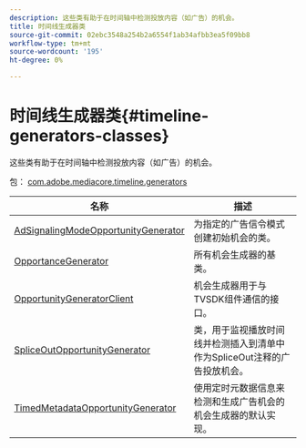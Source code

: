 ```yaml
---
description: 这些类有助于在时间轴中检测投放内容（如广告）的机会。
title: 时间线生成器类
source-git-commit: 02ebc3548a254b2a6554f1ab34afbb3ea5f09bb8
workflow-type: tm+mt
source-wordcount: '195'
ht-degree: 0%

---
```


# 时间线生成器类{#timeline-generators-classes}

这些类有助于在时间轴中检测投放内容（如广告）的机会。

包： [com.adobe.mediacore.timeline.generators](https://help.adobe.com/en_US/primetime/api/psdk/asdoc-dhls_1.4/com/adobe/mediacore/timeline/generators/package-detail.html)

| 名称 | 描述 |
|---|---|
| [AdSignalingModeOpportunityGenerator](https://help.adobe.com/en_US/primetime/api/psdk/asdoc-dhls_1.4/com/adobe/mediacore/timeline/generators/AdSignalingModeOpportunityGenerator.html) | 为指定的广告信令模式创建初始机会的类。 |
| [OpportanceGenerator](https://help.adobe.com/en_US/primetime/api/psdk/asdoc-dhls_1.4/com/adobe/mediacore/timeline/generators/OpportunityGenerator.html) | 所有机会生成器的基类。 |
| [OpportunityGeneratorClient](https://help.adobe.com/en_US/primetime/api/psdk/asdoc-dhls_1.4/com/adobe/mediacore/timeline/generators/OpportunityGeneratorClient.html) | 机会生成器用于与TVSDK组件通信的接口。 |
| [SpliceOutOpportunityGenerator](https://help.adobe.com/en_US/primetime/api/psdk/asdoc-dhls_1.4/com/adobe/mediacore/timeline/generators/SpliceOutOpportunityGenerator.html) | 类，用于监视播放时间线并检测插入到清单中作为SpliceOut注释的广告投放机会。 |
| [TimedMetadataOpportunityGenerator](https://help.adobe.com/en_US/primetime/api/psdk/asdoc-dhls_1.4/com/adobe/mediacore/timeline/generators/TimedMetadataOpportunityGenerator.html) | 使用定时元数据信息来检测和生成广告机会的机会生成器的默认实现。 |
